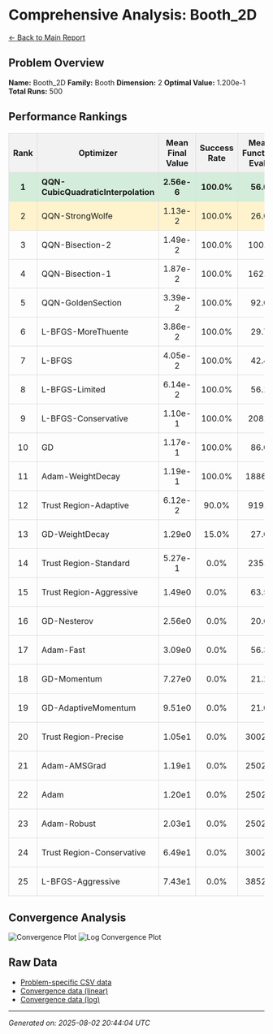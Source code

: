 # Comprehensive Analysis: Booth_2D

[← Back to Main Report](../benchmark_report.md)

## Problem Overview

**Name:** Booth_2D
**Family:** Booth
**Dimension:** 2
**Optimal Value:** 1.200e-1
**Total Runs:** 500

## Performance Rankings

<table style="border-collapse: collapse; width: 100%; margin: 20px 0;">
<tr style="background-color: #f2f2f2;">
<th style="border: 1px solid #ddd; padding: 8px;">Rank</th>
<th style="border: 1px solid #ddd; padding: 8px;">Optimizer</th>
<th style="border: 1px solid #ddd; padding: 8px;">Mean Final Value</th>
<th style="border: 1px solid #ddd; padding: 8px;">Success Rate</th>
<th style="border: 1px solid #ddd; padding: 8px;">Mean Function Evals</th>
<th style="border: 1px solid #ddd; padding: 8px;">Mean Time (s)</th>
<th style="border: 1px solid #ddd; padding: 8px;">Detailed Report</th>
</tr>
<tr style="background-color: #d4edda; font-weight: bold;">
<td style="border: 1px solid #ddd; padding: 8px; text-align: center;">1</td>
<td style="border: 1px solid #ddd; padding: 8px;">QQN-CubicQuadraticInterpolation</td>
<td style="border: 1px solid #ddd; padding: 8px; text-align: center;">2.56e-6</td>
<td style="border: 1px solid #ddd; padding: 8px; text-align: center;">100.0%</td>
<td style="border: 1px solid #ddd; padding: 8px; text-align: center;">56.0</td>
<td style="border: 1px solid #ddd; padding: 8px; text-align: center;">0.001</td>
<td style="border: 1px solid #ddd; padding: 8px; text-align: center;"><a href="detailed_problem_name_QQN-CubicQuadraticInterpolation.md">View Details</a></td>
</tr>
<tr style="background-color: #fff3cd;">
<td style="border: 1px solid #ddd; padding: 8px; text-align: center;">2</td>
<td style="border: 1px solid #ddd; padding: 8px;">QQN-StrongWolfe</td>
<td style="border: 1px solid #ddd; padding: 8px; text-align: center;">1.13e-2</td>
<td style="border: 1px solid #ddd; padding: 8px; text-align: center;">100.0%</td>
<td style="border: 1px solid #ddd; padding: 8px; text-align: center;">26.0</td>
<td style="border: 1px solid #ddd; padding: 8px; text-align: center;">0.000</td>
<td style="border: 1px solid #ddd; padding: 8px; text-align: center;"><a href="detailed_problem_name_QQN-StrongWolfe.md">View Details</a></td>
</tr>
<tr style="">
<td style="border: 1px solid #ddd; padding: 8px; text-align: center;">3</td>
<td style="border: 1px solid #ddd; padding: 8px;">QQN-Bisection-2</td>
<td style="border: 1px solid #ddd; padding: 8px; text-align: center;">1.49e-2</td>
<td style="border: 1px solid #ddd; padding: 8px; text-align: center;">100.0%</td>
<td style="border: 1px solid #ddd; padding: 8px; text-align: center;">100.0</td>
<td style="border: 1px solid #ddd; padding: 8px; text-align: center;">0.002</td>
<td style="border: 1px solid #ddd; padding: 8px; text-align: center;"><a href="detailed_problem_name_QQN-Bisection-2.md">View Details</a></td>
</tr>
<tr style="">
<td style="border: 1px solid #ddd; padding: 8px; text-align: center;">4</td>
<td style="border: 1px solid #ddd; padding: 8px;">QQN-Bisection-1</td>
<td style="border: 1px solid #ddd; padding: 8px; text-align: center;">1.87e-2</td>
<td style="border: 1px solid #ddd; padding: 8px; text-align: center;">100.0%</td>
<td style="border: 1px solid #ddd; padding: 8px; text-align: center;">162.4</td>
<td style="border: 1px solid #ddd; padding: 8px; text-align: center;">0.003</td>
<td style="border: 1px solid #ddd; padding: 8px; text-align: center;"><a href="detailed_problem_name_QQN-Bisection-1.md">View Details</a></td>
</tr>
<tr style="">
<td style="border: 1px solid #ddd; padding: 8px; text-align: center;">5</td>
<td style="border: 1px solid #ddd; padding: 8px;">QQN-GoldenSection</td>
<td style="border: 1px solid #ddd; padding: 8px; text-align: center;">3.39e-2</td>
<td style="border: 1px solid #ddd; padding: 8px; text-align: center;">100.0%</td>
<td style="border: 1px solid #ddd; padding: 8px; text-align: center;">92.0</td>
<td style="border: 1px solid #ddd; padding: 8px; text-align: center;">0.001</td>
<td style="border: 1px solid #ddd; padding: 8px; text-align: center;"><a href="detailed_problem_name_QQN-GoldenSection.md">View Details</a></td>
</tr>
<tr style="">
<td style="border: 1px solid #ddd; padding: 8px; text-align: center;">6</td>
<td style="border: 1px solid #ddd; padding: 8px;">L-BFGS-MoreThuente</td>
<td style="border: 1px solid #ddd; padding: 8px; text-align: center;">3.86e-2</td>
<td style="border: 1px solid #ddd; padding: 8px; text-align: center;">100.0%</td>
<td style="border: 1px solid #ddd; padding: 8px; text-align: center;">29.7</td>
<td style="border: 1px solid #ddd; padding: 8px; text-align: center;">0.000</td>
<td style="border: 1px solid #ddd; padding: 8px; text-align: center;"><a href="detailed_problem_name_L-BFGS-MoreThuente.md">View Details</a></td>
</tr>
<tr style="">
<td style="border: 1px solid #ddd; padding: 8px; text-align: center;">7</td>
<td style="border: 1px solid #ddd; padding: 8px;">L-BFGS</td>
<td style="border: 1px solid #ddd; padding: 8px; text-align: center;">4.05e-2</td>
<td style="border: 1px solid #ddd; padding: 8px; text-align: center;">100.0%</td>
<td style="border: 1px solid #ddd; padding: 8px; text-align: center;">42.4</td>
<td style="border: 1px solid #ddd; padding: 8px; text-align: center;">0.001</td>
<td style="border: 1px solid #ddd; padding: 8px; text-align: center;"><a href="detailed_problem_name_L-BFGS.md">View Details</a></td>
</tr>
<tr style="">
<td style="border: 1px solid #ddd; padding: 8px; text-align: center;">8</td>
<td style="border: 1px solid #ddd; padding: 8px;">L-BFGS-Limited</td>
<td style="border: 1px solid #ddd; padding: 8px; text-align: center;">6.14e-2</td>
<td style="border: 1px solid #ddd; padding: 8px; text-align: center;">100.0%</td>
<td style="border: 1px solid #ddd; padding: 8px; text-align: center;">56.1</td>
<td style="border: 1px solid #ddd; padding: 8px; text-align: center;">0.001</td>
<td style="border: 1px solid #ddd; padding: 8px; text-align: center;"><a href="detailed_problem_name_L-BFGS-Limited.md">View Details</a></td>
</tr>
<tr style="">
<td style="border: 1px solid #ddd; padding: 8px; text-align: center;">9</td>
<td style="border: 1px solid #ddd; padding: 8px;">L-BFGS-Conservative</td>
<td style="border: 1px solid #ddd; padding: 8px; text-align: center;">1.10e-1</td>
<td style="border: 1px solid #ddd; padding: 8px; text-align: center;">100.0%</td>
<td style="border: 1px solid #ddd; padding: 8px; text-align: center;">208.0</td>
<td style="border: 1px solid #ddd; padding: 8px; text-align: center;">0.005</td>
<td style="border: 1px solid #ddd; padding: 8px; text-align: center;"><a href="detailed_problem_name_L-BFGS-Conservative.md">View Details</a></td>
</tr>
<tr style="">
<td style="border: 1px solid #ddd; padding: 8px; text-align: center;">10</td>
<td style="border: 1px solid #ddd; padding: 8px;">GD</td>
<td style="border: 1px solid #ddd; padding: 8px; text-align: center;">1.17e-1</td>
<td style="border: 1px solid #ddd; padding: 8px; text-align: center;">100.0%</td>
<td style="border: 1px solid #ddd; padding: 8px; text-align: center;">86.0</td>
<td style="border: 1px solid #ddd; padding: 8px; text-align: center;">0.002</td>
<td style="border: 1px solid #ddd; padding: 8px; text-align: center;"><a href="detailed_problem_name_GD.md">View Details</a></td>
</tr>
<tr style="">
<td style="border: 1px solid #ddd; padding: 8px; text-align: center;">11</td>
<td style="border: 1px solid #ddd; padding: 8px;">Adam-WeightDecay</td>
<td style="border: 1px solid #ddd; padding: 8px; text-align: center;">1.19e-1</td>
<td style="border: 1px solid #ddd; padding: 8px; text-align: center;">100.0%</td>
<td style="border: 1px solid #ddd; padding: 8px; text-align: center;">1886.3</td>
<td style="border: 1px solid #ddd; padding: 8px; text-align: center;">0.039</td>
<td style="border: 1px solid #ddd; padding: 8px; text-align: center;"><a href="detailed_problem_name_Adam-WeightDecay.md">View Details</a></td>
</tr>
<tr style="">
<td style="border: 1px solid #ddd; padding: 8px; text-align: center;">12</td>
<td style="border: 1px solid #ddd; padding: 8px;">Trust Region-Adaptive</td>
<td style="border: 1px solid #ddd; padding: 8px; text-align: center;">6.12e-2</td>
<td style="border: 1px solid #ddd; padding: 8px; text-align: center;">90.0%</td>
<td style="border: 1px solid #ddd; padding: 8px; text-align: center;">919.9</td>
<td style="border: 1px solid #ddd; padding: 8px; text-align: center;">0.006</td>
<td style="border: 1px solid #ddd; padding: 8px; text-align: center;"><a href="detailed_problem_name_Trust_Region-Adaptive.md">View Details</a></td>
</tr>
<tr style="">
<td style="border: 1px solid #ddd; padding: 8px; text-align: center;">13</td>
<td style="border: 1px solid #ddd; padding: 8px;">GD-WeightDecay</td>
<td style="border: 1px solid #ddd; padding: 8px; text-align: center;">1.29e0</td>
<td style="border: 1px solid #ddd; padding: 8px; text-align: center;">15.0%</td>
<td style="border: 1px solid #ddd; padding: 8px; text-align: center;">27.0</td>
<td style="border: 1px solid #ddd; padding: 8px; text-align: center;">0.001</td>
<td style="border: 1px solid #ddd; padding: 8px; text-align: center;"><a href="detailed_problem_name_GD-WeightDecay.md">View Details</a></td>
</tr>
<tr style="">
<td style="border: 1px solid #ddd; padding: 8px; text-align: center;">14</td>
<td style="border: 1px solid #ddd; padding: 8px;">Trust Region-Standard</td>
<td style="border: 1px solid #ddd; padding: 8px; text-align: center;">5.27e-1</td>
<td style="border: 1px solid #ddd; padding: 8px; text-align: center;">0.0%</td>
<td style="border: 1px solid #ddd; padding: 8px; text-align: center;">235.1</td>
<td style="border: 1px solid #ddd; padding: 8px; text-align: center;">0.001</td>
<td style="border: 1px solid #ddd; padding: 8px; text-align: center;"><a href="detailed_problem_name_Trust_Region-Standard.md">View Details</a></td>
</tr>
<tr style="">
<td style="border: 1px solid #ddd; padding: 8px; text-align: center;">15</td>
<td style="border: 1px solid #ddd; padding: 8px;">Trust Region-Aggressive</td>
<td style="border: 1px solid #ddd; padding: 8px; text-align: center;">1.49e0</td>
<td style="border: 1px solid #ddd; padding: 8px; text-align: center;">0.0%</td>
<td style="border: 1px solid #ddd; padding: 8px; text-align: center;">63.5</td>
<td style="border: 1px solid #ddd; padding: 8px; text-align: center;">0.000</td>
<td style="border: 1px solid #ddd; padding: 8px; text-align: center;"><a href="detailed_problem_name_Trust_Region-Aggressive.md">View Details</a></td>
</tr>
<tr style="">
<td style="border: 1px solid #ddd; padding: 8px; text-align: center;">16</td>
<td style="border: 1px solid #ddd; padding: 8px;">GD-Nesterov</td>
<td style="border: 1px solid #ddd; padding: 8px; text-align: center;">2.56e0</td>
<td style="border: 1px solid #ddd; padding: 8px; text-align: center;">0.0%</td>
<td style="border: 1px solid #ddd; padding: 8px; text-align: center;">20.6</td>
<td style="border: 1px solid #ddd; padding: 8px; text-align: center;">0.001</td>
<td style="border: 1px solid #ddd; padding: 8px; text-align: center;"><a href="detailed_problem_name_GD-Nesterov.md">View Details</a></td>
</tr>
<tr style="">
<td style="border: 1px solid #ddd; padding: 8px; text-align: center;">17</td>
<td style="border: 1px solid #ddd; padding: 8px;">Adam-Fast</td>
<td style="border: 1px solid #ddd; padding: 8px; text-align: center;">3.09e0</td>
<td style="border: 1px solid #ddd; padding: 8px; text-align: center;">0.0%</td>
<td style="border: 1px solid #ddd; padding: 8px; text-align: center;">56.3</td>
<td style="border: 1px solid #ddd; padding: 8px; text-align: center;">0.001</td>
<td style="border: 1px solid #ddd; padding: 8px; text-align: center;"><a href="detailed_problem_name_Adam-Fast.md">View Details</a></td>
</tr>
<tr style="">
<td style="border: 1px solid #ddd; padding: 8px; text-align: center;">18</td>
<td style="border: 1px solid #ddd; padding: 8px;">GD-Momentum</td>
<td style="border: 1px solid #ddd; padding: 8px; text-align: center;">7.27e0</td>
<td style="border: 1px solid #ddd; padding: 8px; text-align: center;">0.0%</td>
<td style="border: 1px solid #ddd; padding: 8px; text-align: center;">21.2</td>
<td style="border: 1px solid #ddd; padding: 8px; text-align: center;">0.001</td>
<td style="border: 1px solid #ddd; padding: 8px; text-align: center;"><a href="detailed_problem_name_GD-Momentum.md">View Details</a></td>
</tr>
<tr style="">
<td style="border: 1px solid #ddd; padding: 8px; text-align: center;">19</td>
<td style="border: 1px solid #ddd; padding: 8px;">GD-AdaptiveMomentum</td>
<td style="border: 1px solid #ddd; padding: 8px; text-align: center;">9.51e0</td>
<td style="border: 1px solid #ddd; padding: 8px; text-align: center;">0.0%</td>
<td style="border: 1px solid #ddd; padding: 8px; text-align: center;">21.0</td>
<td style="border: 1px solid #ddd; padding: 8px; text-align: center;">0.001</td>
<td style="border: 1px solid #ddd; padding: 8px; text-align: center;"><a href="detailed_problem_name_GD-AdaptiveMomentum.md">View Details</a></td>
</tr>
<tr style="">
<td style="border: 1px solid #ddd; padding: 8px; text-align: center;">20</td>
<td style="border: 1px solid #ddd; padding: 8px;">Trust Region-Precise</td>
<td style="border: 1px solid #ddd; padding: 8px; text-align: center;">1.05e1</td>
<td style="border: 1px solid #ddd; padding: 8px; text-align: center;">0.0%</td>
<td style="border: 1px solid #ddd; padding: 8px; text-align: center;">3002.0</td>
<td style="border: 1px solid #ddd; padding: 8px; text-align: center;">0.018</td>
<td style="border: 1px solid #ddd; padding: 8px; text-align: center;"><a href="detailed_problem_name_Trust_Region-Precise.md">View Details</a></td>
</tr>
<tr style="">
<td style="border: 1px solid #ddd; padding: 8px; text-align: center;">21</td>
<td style="border: 1px solid #ddd; padding: 8px;">Adam-AMSGrad</td>
<td style="border: 1px solid #ddd; padding: 8px; text-align: center;">1.19e1</td>
<td style="border: 1px solid #ddd; padding: 8px; text-align: center;">0.0%</td>
<td style="border: 1px solid #ddd; padding: 8px; text-align: center;">2502.0</td>
<td style="border: 1px solid #ddd; padding: 8px; text-align: center;">0.055</td>
<td style="border: 1px solid #ddd; padding: 8px; text-align: center;"><a href="detailed_problem_name_Adam-AMSGrad.md">View Details</a></td>
</tr>
<tr style="">
<td style="border: 1px solid #ddd; padding: 8px; text-align: center;">22</td>
<td style="border: 1px solid #ddd; padding: 8px;">Adam</td>
<td style="border: 1px solid #ddd; padding: 8px; text-align: center;">1.20e1</td>
<td style="border: 1px solid #ddd; padding: 8px; text-align: center;">0.0%</td>
<td style="border: 1px solid #ddd; padding: 8px; text-align: center;">2502.0</td>
<td style="border: 1px solid #ddd; padding: 8px; text-align: center;">0.049</td>
<td style="border: 1px solid #ddd; padding: 8px; text-align: center;"><a href="detailed_problem_name_Adam.md">View Details</a></td>
</tr>
<tr style="">
<td style="border: 1px solid #ddd; padding: 8px; text-align: center;">23</td>
<td style="border: 1px solid #ddd; padding: 8px;">Adam-Robust</td>
<td style="border: 1px solid #ddd; padding: 8px; text-align: center;">2.03e1</td>
<td style="border: 1px solid #ddd; padding: 8px; text-align: center;">0.0%</td>
<td style="border: 1px solid #ddd; padding: 8px; text-align: center;">2502.0</td>
<td style="border: 1px solid #ddd; padding: 8px; text-align: center;">0.055</td>
<td style="border: 1px solid #ddd; padding: 8px; text-align: center;"><a href="detailed_problem_name_Adam-Robust.md">View Details</a></td>
</tr>
<tr style="">
<td style="border: 1px solid #ddd; padding: 8px; text-align: center;">24</td>
<td style="border: 1px solid #ddd; padding: 8px;">Trust Region-Conservative</td>
<td style="border: 1px solid #ddd; padding: 8px; text-align: center;">6.49e1</td>
<td style="border: 1px solid #ddd; padding: 8px; text-align: center;">0.0%</td>
<td style="border: 1px solid #ddd; padding: 8px; text-align: center;">3002.0</td>
<td style="border: 1px solid #ddd; padding: 8px; text-align: center;">0.018</td>
<td style="border: 1px solid #ddd; padding: 8px; text-align: center;"><a href="detailed_problem_name_Trust_Region-Conservative.md">View Details</a></td>
</tr>
<tr style="">
<td style="border: 1px solid #ddd; padding: 8px; text-align: center;">25</td>
<td style="border: 1px solid #ddd; padding: 8px;">L-BFGS-Aggressive</td>
<td style="border: 1px solid #ddd; padding: 8px; text-align: center;">7.43e1</td>
<td style="border: 1px solid #ddd; padding: 8px; text-align: center;">0.0%</td>
<td style="border: 1px solid #ddd; padding: 8px; text-align: center;">3852.0</td>
<td style="border: 1px solid #ddd; padding: 8px; text-align: center;">0.021</td>
<td style="border: 1px solid #ddd; padding: 8px; text-align: center;"><a href="detailed_problem_name_L-BFGS-Aggressive.md">View Details</a></td>
</tr>
</table>

## Convergence Analysis

![Convergence Plot](../plots/Booth_2D.png)
![Log Convergence Plot](../plots/Booth_2D_log.png)

## Raw Data

* [Problem-specific CSV data](../data/problems/Booth_2D_results.csv)
* [Convergence data (linear)](../data/convergence/Booth_2D_data.csv)
* [Convergence data (log)](../data/convergence/Booth_2D_log_data.csv)

---
*Generated on: 2025-08-02 20:44:04 UTC*
